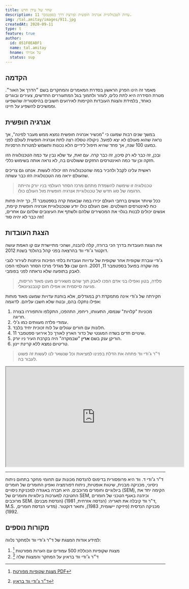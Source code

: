 ```yaml
---
title: שחר של עידן חדש
description: עדות לטכנולוגיית אנרגיה חופשית ופורצת דרך בספטמבר 11.
img: /tal.amitay/images/911.jpg
createdAt: 2020-09-11
type: t
feature: true
author:
  id: 051F0EABF1
  name: tal.amitay
  hname: טל אמיתי
  status: sup
---
```


## הקדמה

מאמר זה הינו הפרק הראשון בסדרת המאמרים והמחקרים בשם ״הדרך אל האור״. מטרת הסידרה היא לתת כלים, לעזור ולתמוך בגל המתעוררים החדשים, צעירים ובוגרים כאחד, בלמידת והצגת העובדות הקיימות לאירועים חשובים בהיסטוריה שהשפיעו וממשיכים להשפיע על חיינו.

<!-- </div> -->

## אנרגיה חופשית

במשך שנים רבות שמענו כי "מכשיר אנרגיה חופשית נמצא ממש מעבר לפינה", אך נראה שהוא מעולם לא יצא לפועל. ניקולה טסלה רצה לתת אנרגיה חופשית לעולם לפני כמעט 100 שנה, אך פחד שהיא תיפול לידיים הלא נכונות ותשמש למטרות הרסניות.

ובכן, זה כבר לא רק סיכון, זה כבר קרה. עם זאת, עד שלא נבין עד כמה הטכנולוגיה הזו חזקה וכן עד כמה האינטרסים החזקים ששולטים בה, לא נראה אותה בשימוש כללי.

ראשית עלינו לקבל ולהכיר במה שהטכנולוגיה הזו יכולה לעשות. אנחנו גם צריכים שהעולם יראה מה הטכנולוגיה הזו כבר עשתה.

> טכנולוגיה זו שימשה להשמדת מתחם מרכז הסחר העולמי בניו יורק והייתה הדגמה של סוג חדש של טכנולוגיית אנרגיה חופשית מול העולם כולו.

ככל שיותר אנשים ברחבי העולם יכירו במה שבאמת קרה בספטמבר 11, כך יהיה פחות כוח לאינטרסים השולטים. ואם העולם כולו יודע שטכנולוגיית אנרגיה חופשית קיימת, אנשים יכולים לבנות בגלוי את המכשירים שלהם ולשתף את העיצובים שלהם עם אחרים, וזה כבר לא יהיה סוד!

## הצגת העובדות

את הצגת העובדות בדרך הכי ברורה, קלה להבנה, ושהכי מתיישרת עם קו האמת עושה דוקטור ג׳ודי ווד בהרצאה בפני קהל בהולנד בשנת 2012.

ג'ודי עוברת שקופית אחר שקופית של עדויות ועובדות בלתי הפיכות וניתנות לעירור לגבי מה שקרה בפועל בספטמבר 11, 2001. היום שבו **כל** מגדלי מרכז הסחר העולמי הפכו לאבק בתופעה שלא נראתה לפני בפומבי.

> פלדה, בטון ואפילו בני אדם הפכו לאבק תוך שהם משאירים מעט מאוד הריסות, פגיעה סייסמית או אפילו חום קונבנציונאלי.

חקירתה של ג'ודי אינה מתמקדת רק במגדלים, אלא בוחנת עדויות שמעט מאוד מוחות אפילו נתקלו בהם, ובטח שלא חשבו עליהם. לדוגמה:

1. מכוניות "קלויות" שנמסו, התעוותו, ריחפו, התהפכו, התקלפו והתפוררו בצורה חריגה.
2. עמודי פלדה מעוותים כמו ג'לי.
3. חלונות עם חורים עגולים על לוח זכוכית יחיד בלבד.
4. שינויים חדים בשדה המגנטי של כדור הארץ לאורך כל אירועי ספטמבר 11.
5. הוריקן ענק בשם **ארין** "שבמקרה" היה בקרבת העיר ניו יורק.
6. טריטיום נמצא ללא קרינת יינון.

> ד"ר ג'ודי ווד פתחה את הדלת בפנינו למציאות וכל שנשאר לנו לעשות זה פשוט לעבור בה.

<div class="video">
  <!-- Copy & Pasted from YouTube -->
  <!-- <iframe width="560" height="315" src="https://www.youtube.com/embed/vadSaWyiozg" frameborder="0" allowfullscreen></iframe> -->
<iframe id="lbry-iframe" width="560" height="315" src="https://lbry.tv/$/embed/The-Dawn-of-a-New-Age-by-Dr-Judy-Wood/a448e835cbbd3e93ef741e4e76adb9b0266417e7" allowfullscreen></iframe>
</div>

---

ד"ר ג׳ודי ד. ווד היא פרופסורית בדימוס להנדסת מכונות עם תחומי מחקר בתחום ניתוח ניסיוני, מכניקה מבנית, שיטות אופטיות, ניתוח דפורמציה ואפיון החומרים של חומרים ביולוגיים וחומרים מרוכבים. היא חברה באגודה למכניקת ניסויים (SEM), הקימה יחד את החטיבה למערכות ביולוגיות וחומרים של SEM, וכיהנה באגף הטכני של חומרים מרוכבים SEM. ד"ר ווד קיבלה את תאריה: (הנדסה אזרחית, 1981) (הנדסת מבנים), M.S. מכניקה הנדסית (פיזיקה יישומית, 1983), ותואר דוקטור. (מדעי הנדסת חומרים, 1992).

## מקורות נוספים

למידע אודות המצגת של ד"ר ג'ודי ווד ולמחקר נלווה:

1. מצגת שקופיות הכוללת 500 עמודים עם הערות מפורטות [^1]
2. ד״ר ג׳ודי ווד בראיון על המחקר והמצגת שלה [^2]
   <!-- ## הערות -->

[^1]: [מצגת שקופיות מפורטת PDF](https://drive.google.com/file/d/1Uthn2NTNuuQWNaC-aNychY8CVmfrpa4a/view?usp=sharing)
[^2]: [ד״ר ג׳ודי ווד בראיון](hhttps://www.youtube.com/watch?v=p9LMgydKufE)
